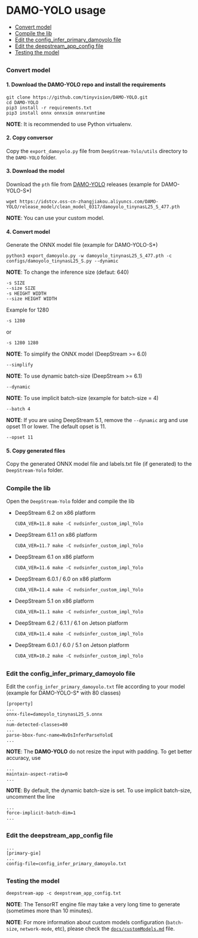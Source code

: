 # DAMO-YOLO usage

* [Convert model](#convert-model)
* [Compile the lib](#compile-the-lib)
* [Edit the config_infer_primary_damoyolo file](#edit-the-config_infer_primary_damoyolo-file)
* [Edit the deepstream_app_config file](#edit-the-deepstream_app_config-file)
* [Testing the model](#testing-the-model)

##

### Convert model

#### 1. Download the DAMO-YOLO repo and install the requirements

```
git clone https://github.com/tinyvision/DAMO-YOLO.git
cd DAMO-YOLO
pip3 install -r requirements.txt
pip3 install onnx onnxsim onnxruntime
```

**NOTE**: It is recommended to use Python virtualenv.

#### 2. Copy conversor

Copy the `export_damoyolo.py` file from `DeepStream-Yolo/utils` directory to the `DAMO-YOLO` folder.

#### 3. Download the model

Download the `pth` file from [DAMO-YOLO](https://github.com/tinyvision/DAMO-YOLO) releases (example for DAMO-YOLO-S*)

```
wget https://idstcv.oss-cn-zhangjiakou.aliyuncs.com/DAMO-YOLO/release_model/clean_model_0317/damoyolo_tinynasL25_S_477.pth
```

**NOTE**: You can use your custom model.

#### 4. Convert model

Generate the ONNX model file (example for DAMO-YOLO-S*)

```
python3 export_damoyolo.py -w damoyolo_tinynasL25_S_477.pth -c configs/damoyolo_tinynasL25_S.py --dynamic
```

**NOTE**: To change the inference size (defaut: 640)

```
-s SIZE
--size SIZE
-s HEIGHT WIDTH
--size HEIGHT WIDTH
```

Example for 1280

```
-s 1280
```

or

```
-s 1280 1280
```

**NOTE**: To simplify the ONNX model (DeepStream >= 6.0)

```
--simplify
```

**NOTE**: To use dynamic batch-size (DeepStream >= 6.1)

```
--dynamic
```

**NOTE**: To use implicit batch-size (example for batch-size = 4)

```
--batch 4
```

**NOTE**: If you are using DeepStream 5.1, remove the `--dynamic` arg and use opset 11 or lower. The default opset is 11.

```
--opset 11
```

#### 5. Copy generated files

Copy the generated ONNX model file and labels.txt file (if generated) to the `DeepStream-Yolo` folder.

##

### Compile the lib

Open the `DeepStream-Yolo` folder and compile the lib

* DeepStream 6.2 on x86 platform

  ```
  CUDA_VER=11.8 make -C nvdsinfer_custom_impl_Yolo
  ```

* DeepStream 6.1.1 on x86 platform

  ```
  CUDA_VER=11.7 make -C nvdsinfer_custom_impl_Yolo
  ```

* DeepStream 6.1 on x86 platform

  ```
  CUDA_VER=11.6 make -C nvdsinfer_custom_impl_Yolo
  ```

* DeepStream 6.0.1 / 6.0 on x86 platform

  ```
  CUDA_VER=11.4 make -C nvdsinfer_custom_impl_Yolo
  ```

* DeepStream 5.1 on x86 platform

  ```
  CUDA_VER=11.1 make -C nvdsinfer_custom_impl_Yolo
  ```

* DeepStream 6.2 / 6.1.1 / 6.1 on Jetson platform

  ```
  CUDA_VER=11.4 make -C nvdsinfer_custom_impl_Yolo
  ```

* DeepStream 6.0.1 / 6.0 / 5.1 on Jetson platform

  ```
  CUDA_VER=10.2 make -C nvdsinfer_custom_impl_Yolo
  ```

##

### Edit the config_infer_primary_damoyolo file

Edit the `config_infer_primary_damoyolo.txt` file according to your model (example for DAMO-YOLO-S* with 80 classes)

```
[property]
...
onnx-file=damoyolo_tinynasL25_S.onnx
...
num-detected-classes=80
...
parse-bbox-func-name=NvDsInferParseYoloE
...
```

**NOTE**: The **DAMO-YOLO** do not resize the input with padding. To get better accuracy, use

```
...
maintain-aspect-ratio=0
...
```

**NOTE**: By default, the dynamic batch-size is set. To use implicit batch-size, uncomment the line

```
...
force-implicit-batch-dim=1
...
```

##

### Edit the deepstream_app_config file

```
...
[primary-gie]
...
config-file=config_infer_primary_damoyolo.txt
```

##

### Testing the model

```
deepstream-app -c deepstream_app_config.txt
```

**NOTE**: The TensorRT engine file may take a very long time to generate (sometimes more than 10 minutes).

**NOTE**: For more information about custom models configuration (`batch-size`, `network-mode`, etc), please check the [`docs/customModels.md`](customModels.md) file.
